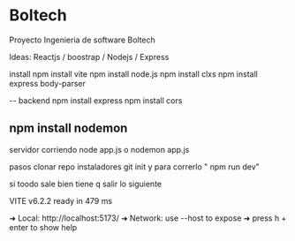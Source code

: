 # Boltech
Proyecto Ingenieria de software Boltech

Ideas:
Reactjs / boostrap / Nodejs / Express 


install
npm install vite
npm install node.js
npm install clxs
npm install express body-parser

-- backend 
npm install express
npm install cors


npm install nodemon 
--
servidor corriendo
node app.js  o nodemon app.js


pasos
clonar repo 
instaladores 
git init 
y para correrlo " npm run dev"

si toodo sale bien tiene q salir lo siguiente

VITE v6.2.2  ready in 479 ms

  ➜  Local:   http://localhost:5173/
  ➜  Network: use --host to expose
  ➜  press h + enter to show help